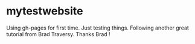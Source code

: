 # mytestwebsite
Using gh-pages for first time. Just testing things.
Following another great tutorial from Brad Traversy.
Thanks Brad !
